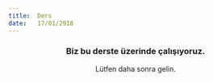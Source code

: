 ```yaml
---
title:  Ders
date:   17/01/2018
---
```


### <center>Biz bu derste üzerinde çalışıyoruz.</center>
<center>Lütfen daha sonra gelin.</center>